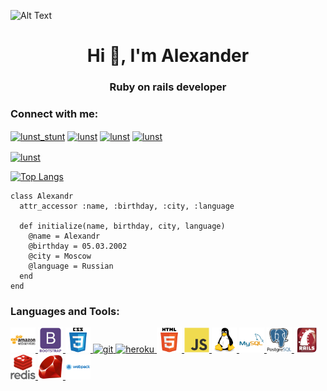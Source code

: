 ![Alt Text](https://mir-s3-cdn-cf.behance.net/project_modules/1400_opt_1/0ce1a078538695.5f208628c0068.gif)
<h1 align="center">Hi 👋, I'm Alexander</h1>
<h3 align="center">Ruby on rails developer</h3>

<h3 align="left">Connect with me:</h3>
<p align="left">
<a href="https://instagram.com/lunst_stunt" target="blank"><img align="center" src="https://raw.githubusercontent.com/rahuldkjain/github-profile-readme-generator/master/src/images/icons/Social/instagram.svg" alt="lunst_stunt" height="30" width="40" /></a>
<a href="https://www.youtube.com/c/lunst" target="blank"><img align="center" src="https://raw.githubusercontent.com/rahuldkjain/github-profile-readme-generator/master/src/images/icons/Social/youtube.svg" alt="lunst" height="30" width="40" /></a>
<a href="https://vk.com/stuntlove" target="blank"><img align="center" src="https://raw.githubusercontent.com/rahuldkjain/github-profile-readme-generator/master/src/images/icons/Social/vk.svg" alt="lunst" height="30" width="40" /></a>
<a href="https://t.me/lunst97" target="blank"><img align="center" src="https://img.icons8.com/color/48/000000/telegram-app--v1.png" alt="lunst" height="30" width="40" /></a>
</p>
<a href="https://api.whatsapp.com/send?phone=79264787896&text=%D0%94%D0%BE%D0%B1%D1%80%D1%8B%D0%B9%20%D0%B4%D0%B5%D0%BD%D1%8C%2C%20%D1%8F%20%D0%BF%D0%BE%20%D0%BF%D0%BE%D0%B2%D0%BE%D0%B4%D1%83%20%D0%B2%D0%B0%D1%88%D0%B5%D0%B3%D0%BE%20%D1%80%D0%B5%D0%B7%D1%8E%D0%BC%D0%B5." target="blank"><img align="center" src="https://img.icons8.com/color/48/000000/whatsapp--v1.png" alt="lunst" height="30" width="40" /></a>
</p>

[![Top Langs](https://github-readme-stats.vercel.app/api/top-langs/?username=lunst97&layout=compact)](https://github.com/lunst97)

```
class Alexandr
  attr_accessor :name, :birthday, :city, :language

  def initialize(name, birthday, city, language)
    @name = Alexandr
    @birthday = 05.03.2002
    @city = Moscow
    @language = Russian
  end
end
```

<h3 align="left">Languages and Tools:</h3>
<p align="left"> <a href="https://aws.amazon.com" target="_blank"> <img src="https://raw.githubusercontent.com/devicons/devicon/master/icons/amazonwebservices/amazonwebservices-original-wordmark.svg" alt="aws" width="40" height="40"/> </a> <a href="https://getbootstrap.com" target="_blank"> <img src="https://raw.githubusercontent.com/devicons/devicon/master/icons/bootstrap/bootstrap-plain-wordmark.svg" alt="bootstrap" width="40" height="40"/> </a> <a href="https://www.w3schools.com/css/" target="_blank"> <img src="https://raw.githubusercontent.com/devicons/devicon/master/icons/css3/css3-original-wordmark.svg" alt="css3" width="40" height="40"/> </a> <a href="https://git-scm.com/" target="_blank"> <img src="https://www.vectorlogo.zone/logos/git-scm/git-scm-icon.svg" alt="git" width="40" height="40"/> </a> <a href="https://heroku.com" target="_blank"> <img src="https://www.vectorlogo.zone/logos/heroku/heroku-icon.svg" alt="heroku" width="40" height="40"/> </a> <a href="https://www.w3.org/html/" target="_blank"> <img src="https://raw.githubusercontent.com/devicons/devicon/master/icons/html5/html5-original-wordmark.svg" alt="html5" width="40" height="40"/> </a> <a href="https://developer.mozilla.org/en-US/docs/Web/JavaScript" target="_blank"> <img src="https://raw.githubusercontent.com/devicons/devicon/master/icons/javascript/javascript-original.svg" alt="javascript" width="40" height="40"/> </a> <a href="https://www.linux.org/" target="_blank"> <img src="https://raw.githubusercontent.com/devicons/devicon/master/icons/linux/linux-original.svg" alt="linux" width="40" height="40"/> </a> <a href="https://www.mysql.com/" target="_blank"> <img src="https://raw.githubusercontent.com/devicons/devicon/master/icons/mysql/mysql-original-wordmark.svg" alt="mysql" width="40" height="40"/> </a> <a href="https://www.postgresql.org" target="_blank"> <img src="https://raw.githubusercontent.com/devicons/devicon/master/icons/postgresql/postgresql-original-wordmark.svg" alt="postgresql" width="40" height="40"/> </a> <a href="https://rubyonrails.org" target="_blank"> <img src="https://raw.githubusercontent.com/devicons/devicon/master/icons/rails/rails-original-wordmark.svg" alt="rails" width="40" height="40"/> </a> <a href="https://redis.io" target="_blank"> <img src="https://raw.githubusercontent.com/devicons/devicon/master/icons/redis/redis-original-wordmark.svg" alt="redis" width="40" height="40"/> </a> <a href="https://www.ruby-lang.org/en/" target="_blank"> <img src="https://raw.githubusercontent.com/devicons/devicon/master/icons/ruby/ruby-original.svg" alt="ruby" width="40" height="40"/> </a> <a href="https://webpack.js.org" target="_blank"> <img src="https://raw.githubusercontent.com/devicons/devicon/d00d0969292a6569d45b06d3f350f463a0107b0d/icons/webpack/webpack-original-wordmark.svg" alt="webpack" width="40" height="40"/> </a> </p>
